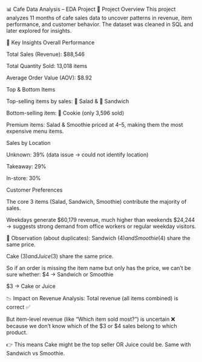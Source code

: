 📊 Cafe Data Analysis – EDA Project
🔹 Project Overview
This project analyzes 11 months of cafe sales data to uncover patterns in revenue, item performance, and customer behavior. The dataset was cleaned in SQL and later explored for insights.

🔹 Key Insights
Overall Performance


Total Sales (Revenue): $88,546


Total Quantity Sold: 13,018 items


Average Order Value (AOV): $8.92


Top & Bottom Items


Top-selling items by sales: 🥗 Salad & 🥪 Sandwich


Bottom-selling item: 🍪 Cookie (only 3,596 sold)


Premium items: Salad & Smoothie priced at $4–$5, making them the most expensive menu items.


Sales by Location


Unknown: 39% (data issue → could not identify location)


Takeaway: 29%


In-store: 30%


Customer Preferences


The core 3 items (Salad, Sandwich, Smoothie) contribute the majority of sales.


Weekdays generate $60,179 revenue, much higher than weekends $24,244 → suggests strong demand from office workers or regular weekday visitors.

🔑 Observation (about duplicates):
Sandwich ($4) and Smoothie ($4) share the same price.


Cake ($3) and Juice ($3) share the same price.


So if an order is missing the item name but only has the price, we can’t be sure whether:
$4 → Sandwich or Smoothie


$3 → Cake or Juice



📉 Impact on Revenue Analysis:
Total revenue (all items combined) is correct ✅


But item-level revenue (like “Which item sold most?”) is uncertain ❌ because we don’t know which of the $3 or $4 sales belong to which product.


👉 This means Cake might be the top seller OR Juice could be. Same with Sandwich vs Smoothie.